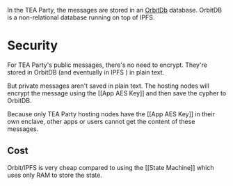 In the TEA Party, the messages are stored in an [OrbitDb](orbitdb.org) database.
OrbitDB is a non-relational database running on top of IPFS.

# Security
For TEA Party's public messages, there's no need to encrypt.
They're stored in OrbitDB (and eventually in IPFS ) in plain text.

But private messages aren't saved in plain text. The hosting nodes will encrypt the message using the [[App AES Key]] and then save the cypher to OrbitDB. 

Because only TEA Party hosting nodes have the [[App AES Key]] in their own enclave, other apps or users cannot get the content of these messages.

## Cost
Orbit/IPFS is very cheap compared to using the [[State Machine]] which uses only RAM to store the state.


